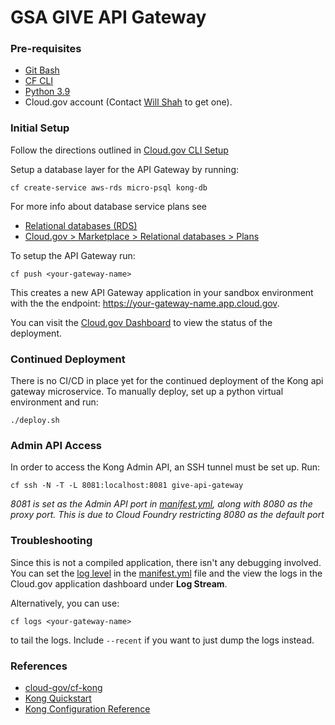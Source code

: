# GSA GIVE API Gateway

### Pre-requisites
- [Git Bash](https://git-scm.com/downloads)
- [CF CLI](https://easydynamics.atlassian.net/wiki/spaces/GSATTS/pages/1252032607/Cloud.gov+CF+CLI+Setup)
- [Python 3.9](https://www.python.org/downloads/release/python-390/#:~:text=Files%20%20%20%20Version%20%20%20,%20%208757017%20%206%20more%20rows)
- Cloud.gov account (Contact [Will Shah](mailto:wshah@easydynamics.com?subject=GSA%20Cloud.gov%20Account) to get one).

### Initial Setup

Follow the directions outlined in [Cloud.gov CLI Setup](https://easydynamics.atlassian.net/wiki/spaces/GSATTS/pages/1252032607/Cloud.gov+CF+CLI+Setup)

Setup a database layer for the API Gateway by running:

```
cf create-service aws-rds micro-psql kong-db
```

For more info about database service plans see 
- [Relational databases (RDS)](https://cloud.gov/docs/services/relational-database/)
- [Cloud.gov > Marketplace > Relational databases > Plans](https://dashboard.fr.cloud.gov/marketplace/2oBn9LBurIXUNpfmtZCQTCHnxUM/dcfb1d43-f22c-42d3-962c-7ae04eda24e7/plans)

To setup the API Gateway run:

```
cf push <your-gateway-name>
```
This creates a new API Gateway application in your sandbox environment with the the endpoint: https://your-gateway-name.app.cloud.gov. 

You can visit the [Cloud.gov Dashboard](https://dashboard.fr.cloud.gov/applications) to view the status of the deployment.

### Continued Deployment

There is no CI/CD in place yet for the continued deployment of the Kong api gateway microservice. To manually deploy, set up a python virtual environment and run:

```
./deploy.sh
```

### Admin API Access

In order to access the Kong Admin API, an SSH tunnel must be set up. Run:

```
cf ssh -N -T -L 8081:localhost:8081 give-api-gateway
```

_8081 is set as the Admin API port in [manifest.yml](manifest.yml), along with 8080 as the proxy port. This is due to Cloud Foundry restricting 8080 as the default port_


### Troubleshooting

Since this is not a compiled application, there isn't any debugging involved. You can set the [log level](https://docs.konghq.com/2.1.x/logging/) in the [manifest.yml](/manifest.yml) file and the view the logs in the Cloud.gov application dashboard under **Log Stream**.

Alternatively, you can use:

```
cf logs <your-gateway-name>
```
to tail the logs. Include `--recent` if you want to just dump the logs instead.

### References
- [cloud-gov/cf-kong](https://github.com/cloud-gov/cf-kong)
- [Kong Quickstart](https://docs.konghq.com/2.1.x/getting-started/quickstart/)
- [Kong Configuration Reference](https://docs.konghq.com/2.1.x/configuration/)